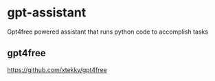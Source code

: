 # gpt-assistant
Gpt4free powered assistant that runs python code to accomplish tasks

## gpt4free
https://github.com/xtekky/gpt4free
